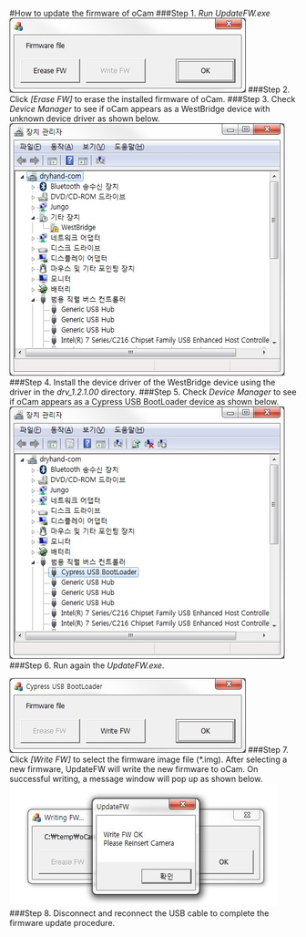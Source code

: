 #How to update the firmware of oCam
###Step 1. *Run UpdateFW.exe*
![ScreenShot](../images/1_Run_UpdateFW.jpg)
###Step 2. Click *[Erase FW]* to erase the installed firmware of oCam.
###Step 3. Check *Device Manager* to see if oCam appears as a WestBridge device with unknown device driver as shown below.
![ScreenShot](images/2_device_change.jpg)
###Step 4. Install the device driver of the WestBridge device using the driver in the *drv_1.2.1.00* directory.
###Step 5. Check *Device Manager* to see if oCam appears as a Cypress USB BootLoader device as shown below.
![ScreenShot](images/3_driver_setup.jpg)
###Step 6. Run again the *UpdateFW.exe*.

![ScreenShot](images/4_UpdateFW_restart.jpg)
###Step 7. Click *[Write FW]* to select the firmware image file (*.img). After selecting a new firmware, UpdateFW will write the new firmware to oCam. On successful writing, a message window will pop up as shown below.
![ScreenShot](images/5_Firmware_Update.JPG)
###Step 8. Disconnect and reconnect the USB cable to complete the firmware update procedure.
